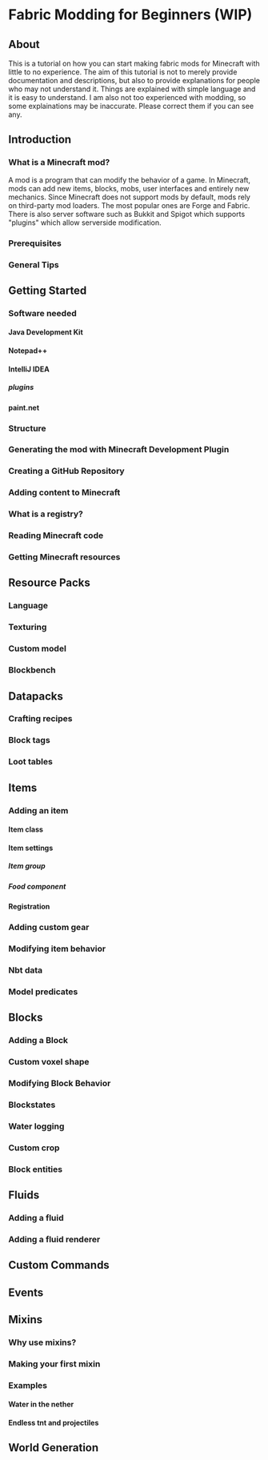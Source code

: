 # Fabric Modding for Beginners (WIP)

## About
This is a tutorial on how you can start making fabric mods for Minecraft with little to no experience. The aim of this tutorial is not to merely provide documentation and descriptions, but also to provide explanations for people who may not understand it. Things are explained with simple language and it is easy to understand. 
I am also not too experienced with modding, so some explainations may be inaccurate. Please correct them if you can see any. 

## Introduction
### What is a Minecraft mod?
A mod is a program that can modify the behavior of a game. In Minecraft, mods can add new items, blocks, mobs, user interfaces and entirely new mechanics. Since Minecraft does not support mods by default, mods rely on third-party mod loaders. The most popular ones are Forge and Fabric. There is also server software such as Bukkit and Spigot which supports "plugins" which allow serverside modification. 

### Prerequisites
### General Tips

## Getting Started
### Software needed
#### Java Development Kit
#### Notepad++
#### IntelliJ IDEA
##### plugins
#### paint.net
### Structure
### Generating the mod with Minecraft Development Plugin
### Creating a GitHub Repository
### Adding content to Minecraft
### What is a registry?
### Reading Minecraft code
### Getting Minecraft resources

## Resource Packs
### Language
### Texturing
### Custom model
### Blockbench

## Datapacks
### Crafting recipes
### Block tags
### Loot tables

## Items
### Adding an item
#### Item class
#### Item settings
##### Item group
##### Food component
#### Registration
### Adding custom gear
### Modifying item behavior
### Nbt data
### Model predicates

## Blocks
### Adding a Block
### Custom voxel shape
### Modifying Block Behavior
### Blockstates
### Water logging
### Custom crop
### Block entities

## Fluids
### Adding a fluid
### Adding a fluid renderer

## Custom Commands

## Events

## Mixins
### Why use mixins?
### Making your first mixin
### Examples
#### Water in the nether
#### Endless tnt and projectiles

## World Generation
